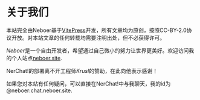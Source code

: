 # 关于我们

本站完全由Neboer基于[VitePress](https://vitepress.dev/zh/)开发，所有文章均为原创，按照CC-BY-2.0协议开放。对本站文章的任何转载均需要注明出处，但不必获得许可。

*Neboer*是一个自由开发者，希望通过自己微小的努力让世界更美好。欢迎访问我的个人站点[neboer.site](https://www.neboer.site).

NerChat!的部署离不开工程师*Krusl*的赞助，在此向他表示感谢！

如果您对本站有任何疑问，可以直接在NerChat!中与我聊天，我的id为@neboer:chat.neboer.site.
